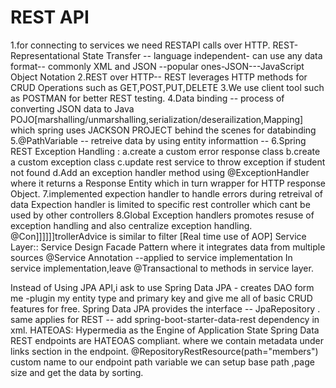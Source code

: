 # REST API

1.for connecting to services we need RESTAPI calls over HTTP. REST- Representational State Transfer -- language independent- can use any data format-- commonly XML and JSON --popular ones-JSON---JavaScript Object Notation
2.REST over HTTP-- REST leverages HTTP methods for CRUD Operations such as GET,POST,PUT,DELETE
3.We use client tool such as POSTMAN for better REST testing.
4.Data binding -- process of converting JSON data to Java POJO[marshalling/unmarshalling,serialization/deserailization,Mapping] which spring uses JACKSON PROJECT behind the scenes for databinding
5.@PathVariable  -- retreive data by using entity informattion --
6.Spring REST Exception Handling : 
     a.create a custom error response class
     b.create a custom exception class
     c.update rest service to throw exception if student not found
     d.Add an exception handler method using @ExceptionHandler where it returns a Response Entity which in turn wrapper for HTTP response Object.
7.implemented expection handler to handle errors during retreival of data
Expection handler is limited to specific rest controller which cant be used by other controllers
8.Global Exception handlers promotes resuse of exception handling and also centralize exception handling. @Con]]]]]]trollerAdvice is similar to filter [Real time use of AOP]
Service Layer::
  Service Design Facade Pattern where it integrates data from multiple sources
  @Service Annotation --applied to service implementation
  In service implementation,leave @Transactional to methods in service layer.

  Instead of Using JPA API,i ask to use Spring Data JPA - creates DAO form me -plugin my entity type and primary key and give me all of basic CRUD features for free.
  Spring Data JPA provides the interface -- JpaRepository .
  same applies for REST -- add spring-boot-starter-data-rest dependency in xml.
  HATEOAS:
    Hypermedia as the Engine of Application State 
    Spring Data REST  endpoints are HATEOAS compliant. where we contain metadata under links section  in the endpoint.
    @RepositoryRestResource(path="members") custom name to our endpoint path variable
    we can setup base path ,page size and get the data by sorting.
